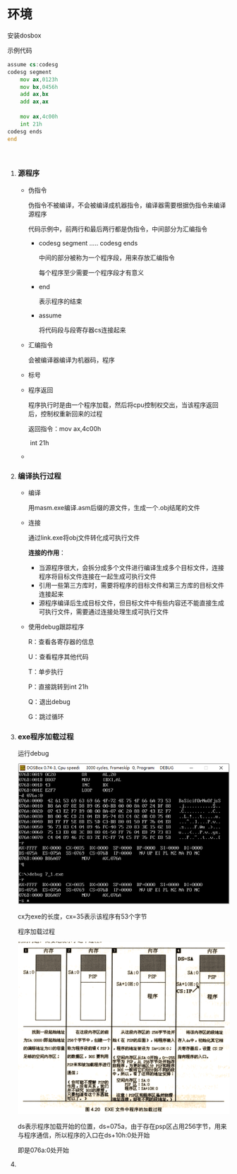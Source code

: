 # 环境

安装dosbox

示例代码

```asm
assume cs:codesg
codesg segment
	mov ax,0123h
	mov bx,0456h
	add ax,bx
	add ax,ax
	
	mov ax,4c00h
	int 21h   
codesg ends
end
	
	
```



1. ### 源程序

   - 伪指令

     伪指令不被编译，不会被编译成机器指令，编译器需要根据伪指令来编译源程序

     代码示例中，前两行和最后两行都是伪指令，中间部分为汇编指令

     - codesg segment .....  codesg ends 

       中间的部分被称为一个程序段，用来存放汇编指令

       每个程序至少需要一个程序段才有意义

     - end

       表示程序的结束

     - assume

       将代码段与段寄存器cs连接起来

   - 汇编指令

     会被编译器编译为机器码，程序

   - 标号

   - 程序返回

     程序执行时是由一个程序加载，然后将cpu控制权交出，当该程序返回后，控制权重新回来的过程

     返回指令：mov ax,4c00h

     ​			int 21h

   - 

2. ### 编译执行过程

   - 编译

     用masm.exe编译.asm后缀的源文件，生成一个.obj结尾的文件

   - 连接

     通过link.exe将obj文件转化成可执行文件

     **连接的作用**：

     - 当源程序很大，会拆分成多个文件进行编译生成多个目标文件，连接程序将目标文件连接在一起生成可执行文件
     - 引用一些第三方库时，需要将程序的目标文件和第三方库的目标文件连接起来
     - 源程序编译后生成目标文件，但目标文件中有些内容还不能直接生成可执行文件，需要通过连接处理生成可执行文件

   - 使用debug跟踪程序

     R：查看各寄存器的信息

     U：查看程序其他代码

     T：单步执行

     P：直接跳转到int 21h

     Q：退出debug

     G：跳过循环

3. ### exe程序加载过程

   运行debug

   ![1572098867154](pic\1572098867154.png)

   cx为exe的长度，cx=35表示该程序有53个字节

   程序加载过程

   ![1572099403263](pic\1572099403263.png)

   ds表示程序加载开始的位置，ds=075a，由于存在psp区占用256字节，用来与程序通信，所以程序的入口在ds+10h:0处开始

   即是076a:0处开始

   

4. 